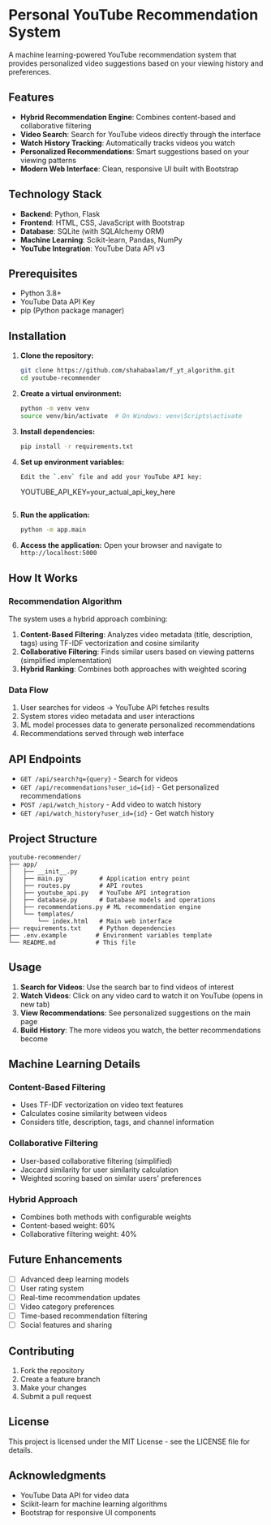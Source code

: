 # Personal YouTube Recommendation System

A machine learning-powered YouTube recommendation system that provides personalized video suggestions based on your viewing history and preferences.

## Features

- **Hybrid Recommendation Engine**: Combines content-based and collaborative filtering
- **Video Search**: Search for YouTube videos directly through the interface
- **Watch History Tracking**: Automatically tracks videos you watch
- **Personalized Recommendations**: Smart suggestions based on your viewing patterns
- **Modern Web Interface**: Clean, responsive UI built with Bootstrap

## Technology Stack

- **Backend**: Python, Flask
- **Frontend**: HTML, CSS, JavaScript with Bootstrap
- **Database**: SQLite (with SQLAlchemy ORM)
- **Machine Learning**: Scikit-learn, Pandas, NumPy
- **YouTube Integration**: YouTube Data API v3

## Prerequisites

- Python 3.8+
- YouTube Data API Key
- pip (Python package manager)

## Installation

1. **Clone the repository:**
   ```bash
   git clone https://github.com/shahabaalam/f_yt_algorithm.git
   cd youtube-recommender
   ```

2. **Create a virtual environment:**
   ```bash
   python -m venv venv
   source venv/bin/activate  # On Windows: venv\Scripts\activate
   ```

3. **Install dependencies:**
   ```bash
   pip install -r requirements.txt
   ```

4. **Set up environment variables:**
   ```bash
   Edit the `.env` file and add your YouTube API key:
   ```
   YOUTUBE_API_KEY=your_actual_api_key_here
   ```

5. **Run the application:**
   ```bash
   python -m app.main
   ```

6. **Access the application:**
   Open your browser and navigate to `http://localhost:5000`

## How It Works

### Recommendation Algorithm

The system uses a hybrid approach combining:

1. **Content-Based Filtering**: Analyzes video metadata (title, description, tags) using TF-IDF vectorization and cosine similarity
2. **Collaborative Filtering**: Finds similar users based on viewing patterns (simplified implementation)
3. **Hybrid Ranking**: Combines both approaches with weighted scoring

### Data Flow

1. User searches for videos → YouTube API fetches results
2. System stores video metadata and user interactions
3. ML model processes data to generate personalized recommendations
4. Recommendations served through web interface

## API Endpoints

- `GET /api/search?q={query}` - Search for videos
- `GET /api/recommendations?user_id={id}` - Get personalized recommendations
- `POST /api/watch_history` - Add video to watch history
- `GET /api/watch_history?user_id={id}` - Get watch history

## Project Structure

```
youtube-recommender/
├── app/
│   ├── __init__.py
│   ├── main.py          # Application entry point
│   ├── routes.py        # API routes
│   ├── youtube_api.py   # YouTube API integration
│   ├── database.py      # Database models and operations
│   ├── recommendations.py # ML recommendation engine
│   └── templates/
│       └── index.html   # Main web interface
├── requirements.txt     # Python dependencies
├── .env.example        # Environment variables template
└── README.md           # This file
```

## Usage

1. **Search for Videos**: Use the search bar to find videos of interest
2. **Watch Videos**: Click on any video card to watch it on YouTube (opens in new tab)
3. **View Recommendations**: See personalized suggestions on the main page
4. **Build History**: The more videos you watch, the better recommendations become

## Machine Learning Details

### Content-Based Filtering
- Uses TF-IDF vectorization on video text features
- Calculates cosine similarity between videos
- Considers title, description, tags, and channel information

### Collaborative Filtering
- User-based collaborative filtering (simplified)
- Jaccard similarity for user similarity calculation
- Weighted scoring based on similar users' preferences

### Hybrid Approach
- Combines both methods with configurable weights
- Content-based weight: 60%
- Collaborative filtering weight: 40%

## Future Enhancements

- [ ] Advanced deep learning models
- [ ] User rating system
- [ ] Real-time recommendation updates
- [ ] Video category preferences
- [ ] Time-based recommendation filtering
- [ ] Social features and sharing

## Contributing

1. Fork the repository
2. Create a feature branch
3. Make your changes
4. Submit a pull request

## License

This project is licensed under the MIT License - see the LICENSE file for details.

## Acknowledgments

- YouTube Data API for video data
- Scikit-learn for machine learning algorithms
- Bootstrap for responsive UI components
